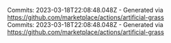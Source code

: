 Commits: 2023-03-18T22:08:48.048Z - Generated via https://github.com/marketplace/actions/artificial-grass
<br>
Commits: 2023-03-18T22:08:48.048Z - Generated via https://github.com/marketplace/actions/artificial-grass
<br>
